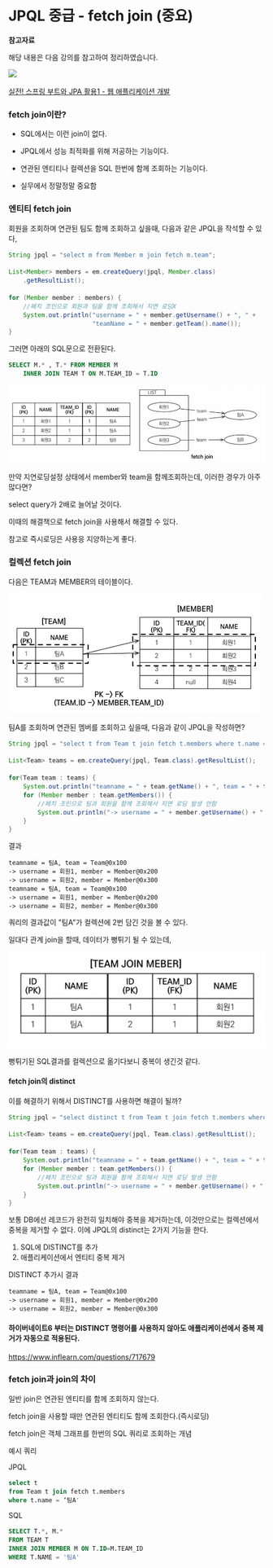 # JPQL 중급 - fetch join (중요)

**참고자료**

해당 내용은 다음 강의를 참고하여 정리하였습니다. 

![](https://cdn.inflearn.com/public/courses/324119/course_cover/07c45106-3cfa-4dd6-93ed-a6449591831c/%E1%84%80%E1%85%B3%E1%84%85%E1%85%AE%E1%86%B8%205%20%E1%84%87%E1%85%A9%E1%86%A8%E1%84%89%E1%85%A1%204.png)

[실전! 스프링 부트와 JPA 활용1 - 웹 애플리케이션 개발](https://www.inflearn.com/course/%EC%8A%A4%ED%94%84%EB%A7%81%EB%B6%80%ED%8A%B8-JPA-%ED%99%9C%EC%9A%A9-1/dashboard)



### fetch join이란?

- SQL에서는 이런 join이 없다.

- JPQL에서 성능 최적화를 위해 저공하는 기능이다.
- 연관된 엔티티나 컬렉션을 SQL 한번에 함께 조회하는 기능이다.
- 실무에서 정말정말 중요함



### 엔티티 fetch join

회원을 조회하며 연관된 팀도 함께 조회하고 싶을때, 다음과 같은 JPQL을 작석할 수 있다,

```java
String jpql = "select m from Member m join fetch m.team";

List<Member> members = em.createQuery(jpql, Member.class)
    .getResultList();

for (Member member : members) {
    //페치 조인으로 회원과 팀을 함께 조회해서 지연 로딩X
    System.out.println("username = " + member.getUsername() + ", " +
                       "teamName = " + member.getTeam().name()); 
}
```

그러면 아래의 SQL문으로 전환된다.

```sql
SELECT M.* , T.* FROM MEMBER M 
	INNER JOIN TEAM T ON M.TEAM_ID = T.ID
```

![image-20231021134107352](img/image-20231021134107352.png)



만약 지연로딩설정 상태에서 member와 team을 함께조회하는데, 이러한 경우가 아주 많다면?

select query가 2배로 늘어날 것이다.

이때의 해결책으로 fetch join을 사용해서 해결할 수 있다.

참고로 즉시로딩은 사용응 지양하는게 좋다.	



### 컬렉션 fetch join

다음은 TEAM과 MEMBER의 테이블이다.

![image-20231021135817081](img/image-20231021135817081.png)



팀A를 조회하며 연관된 멤버를 조회하고 싶을때, 다음과 같이 JPQL을 작성하면?

```java
String jpql = "select t from Team t join fetch t.members where t.name = '팀A'";

List<Team> teams = em.createQuery(jpql, Team.class).getResultList();

for(Team team : teams) {
    System.out.println("teamname = " + team.getName() + ", team = " + team);
    for (Member member : team.getMembers()) {
        //페치 조인으로 팀과 회원을 함께 조회해서 지연 로딩 발생 안함
        System.out.println("-> username = " + member.getUsername() + ", member = " + member);
    }
}
```

결과

```
teamname = 팀A, team = Team@0x100
-> username = 회원1, member = Member@0x200
-> username = 회원2, member = Member@0x300
teamname = 팀A, team = Team@0x100
-> username = 회원1, member = Member@0x200
-> username = 회원2, member = Member@0x300
```

쿼리의 결과값이 "팀A"가 컬렉션에 2번 담긴 것을 볼 수 있다.

일대다 관계 join을 할때, 데이터가 뻥튀기 될 수 있는데,

![image-20231021140153831](img/image-20231021140153831.png)

뻥튀기된 SQL결과를 컬렉션으로 옮기다보니 중복이 생긴것 같다.



#### fetch join의 distinct

이를 해결하기 위해서 DISTINCT를 사용하면 해결이 될까?

```java
String jpql = "select distinct t from Team t join fetch t.members where t.name = '팀A'";

List<Team> teams = em.createQuery(jpql, Team.class).getResultList();

for(Team team : teams) {
    System.out.println("teamname = " + team.getName() + ", team = " + team);
    for (Member member : team.getMembers()) {
        //페치 조인으로 팀과 회원을 함께 조회해서 지연 로딩 발생 안함
        System.out.println("-> username = " + member.getUsername() + ", member = " + member);
    }
}
```

보통 DB에선 레코드가 완전히 일치해야 중복을 제거하는데, 이것만으로는 컬렉션에서 중복을 제거할 수 없다. 이에 JPQL의 distinct는 2가지 기능을 한다.

1. SQL에 DISTINCT를 추가
2. 애플리케이션에서 엔티티 중복 제거



DISTINCT 추가시 결과

```
teamname = 팀A, team = Team@0x100
-> username = 회원1, member = Member@0x200
-> username = 회원2, member = Member@0x300
```



#### 하이버네이트6 부터는 DISTINCT 명령어를 사용하지 않아도 애플리케이션에서 중복 제거가 자동으로 적용된다. 
https://www.inflearn.com/questions/717679





### fetch join과 join의 차이

일반 join은 연관된 엔티티를 함께 조회하지 않는다.

fetch join을 사용할 때만 연관된 엔티티도 함께 조회한다.(즉시로딩)

fetch join은 객체 그래프를 한번의 SQL 쿼리로 조회하는 개념



예시 쿼리

JPQL

```sql
select t 
from Team t join fetch t.members
where t.name = ‘팀A'
```

SQL

```sql
SELECT T.*, M.*
FROM TEAM T
INNER JOIN MEMBER M ON T.ID=M.TEAM_ID 
WHERE T.NAME = '팀A'
```


